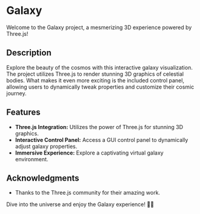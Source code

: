 # Galaxy

Welcome to the Galaxy project, a mesmerizing 3D experience powered by Three.js!

## Description

Explore the beauty of the cosmos with this interactive galaxy visualization. The project utilizes Three.js to render stunning 3D graphics of celestial bodies. What makes it even more exciting is the included control panel, allowing users to dynamically tweak properties and customize their cosmic journey.

## Features

- **Three.js Integration:** Utilizes the power of Three.js for stunning 3D graphics.
- **Interactive Control Panel:** Access a GUI control panel to dynamically adjust galaxy properties.
- **Immersive Experience:** Explore a captivating virtual galaxy environment.

## Acknowledgments

- Thanks to the Three.js community for their amazing work.

Dive into the universe and enjoy the Galaxy experience! 🌌✨
